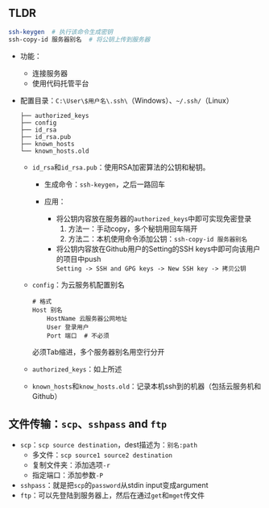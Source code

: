 ## TLDR

```bash
ssh-keygen  # 执行该命令生成密钥
ssh-copy-id 服务器别名  # 将公钥上传到服务器
```

+ 功能：
	+ 连接服务器
	+ 使用代码托管平台

+ 配置目录：`C:\User\$用户名\.ssh\`（Windows）、`~/.ssh/`（Linux）
	```
	├── authorized_keys
	├── config
	├── id_rsa
	├── id_rsa.pub
	├── known_hosts
	└── known_hosts.old
	```

	+ `id_rsa`和`id_rsa.pub`：使用RSA加密算法的公钥和秘钥。
		+ 生成命令：`ssh-keygen`，之后一路回车

		+ 应用：
			+ 将公钥内容放在服务器的`authorized_keys`中即可实现免密登录
				1. 方法一：手动copy，多个秘钥用回车隔开
				2. 方法二：本机使用命令添加公钥：`ssh-copy-id 服务器别名`
			+ 将公钥内容放在Github用户的Setting的SSH keys中即可向该用户的项目中push  
				`Setting -> SSH and GPG keys -> New SSH key -> 拷贝公钥`
	 + `config`：为云服务机配置别名
		```
		# 格式
		Host 别名
			HostName 云服务器公网地址
			User 登录用户
			Port 端口  # 不必须
		```
		必须Tab缩进，多个服务器别名用空行分开
  
	 + `authorized_keys`：如上所述
	 + `known_hosts`和`know_hosts.old`：记录本机ssh到的机器（包括云服务机和Github）

## 文件传输：`scp`、`sshpass` and `ftp`

+ `scp`：`scp source destination`，dest描述为：`别名:path`
	+ 多文件：`scp source1 source2 destination`
	+ 复制文件夹：添加选项`-r`
	+ 指定端口：添加参数`-P`
+ `sshpass`：就是把`scp`的`password`从stdin input变成argument
+ `ftp`：可以先登陆到服务器上，然后在通过`get`和`mget`传文件
